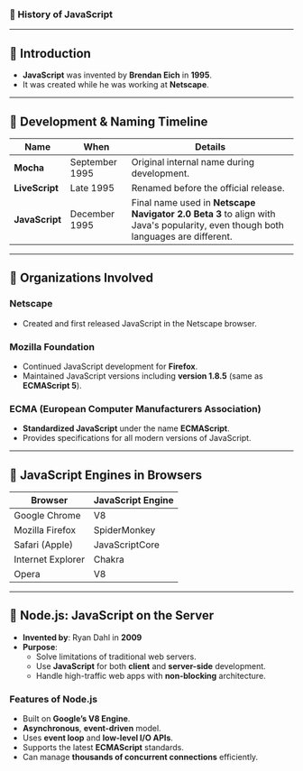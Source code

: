 ### 📜 History of JavaScript

---

## 🔹 Introduction

- **JavaScript** was invented by **Brendan Eich** in **1995**.
- It was created while he was working at **Netscape**.

---

## 🔹 Development & Naming Timeline

| **Name**       | **When**             | **Details**                                                                 |
|----------------|----------------------|------------------------------------------------------------------------------|
| **Mocha**      | September 1995       | Original internal name during development.                                  |
| **LiveScript** | Late 1995            | Renamed before the official release.                                        |
| **JavaScript** | December 1995        | Final name used in **Netscape Navigator 2.0 Beta 3** to align with Java's popularity, even though both languages are different. |

---

## 🔹 Organizations Involved

### Netscape
- Created and first released JavaScript in the Netscape browser.

### Mozilla Foundation
- Continued JavaScript development for **Firefox**.
- Maintained JavaScript versions including **version 1.8.5** (same as **ECMAScript 5**).

### ECMA (European Computer Manufacturers Association)
- **Standardized JavaScript** under the name **ECMAScript**.
- Provides specifications for all modern versions of JavaScript.

---

## 🔹 JavaScript Engines in Browsers

| **Browser**        | **JavaScript Engine**   |
|--------------------|-------------------------|
| Google Chrome      | V8                      |
| Mozilla Firefox    | SpiderMonkey            |
| Safari (Apple)     | JavaScriptCore          |
| Internet Explorer  | Chakra                  |
| Opera              | V8                      |

---

## 🔹 Node.js: JavaScript on the Server

- **Invented by**: Ryan Dahl in **2009**
- **Purpose**:
  - Solve limitations of traditional web servers.
  - Use **JavaScript** for both **client** and **server-side** development.
  - Handle high-traffic web apps with **non-blocking** architecture.

### Features of Node.js
- Built on **Google’s V8 Engine**.
- **Asynchronous**, **event-driven** model.
- Uses **event loop** and **low-level I/O APIs**.
- Supports the latest **ECMAScript** standards.
- Can manage **thousands of concurrent connections** efficiently.

